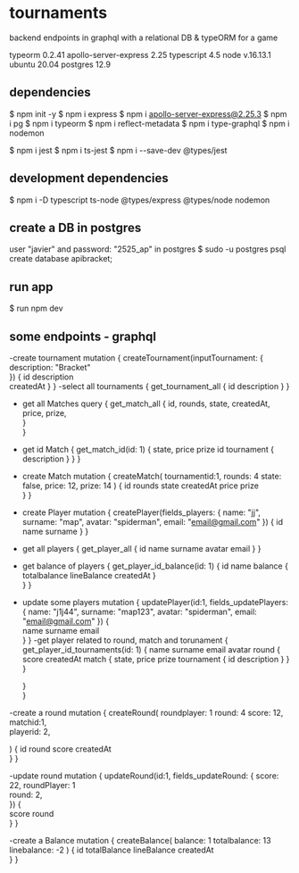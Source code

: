 # tournaments
backend endpoints in graphql with a relational DB & typeORM for a game

typeorm 0.2.41
apollo-server-express 2.25
typescript 4.5
node v.16.13.1
ubuntu 20.04
postgres 12.9

## dependencies
$ npm init -y
$ npm i express
$ npm i apollo-server-express@2.25.3
$ npm i pg
$ npm i typeorm
$ npm i reflect-metadata
$ npm i type-graphql
$ npm i nodemon

$ npm i jest
$ npm i ts-jest
$ npm i --save-dev @types/jest

## development dependencies
$ npm i -D typescript ts-node @types/express @types/node nodemon

## create a DB in postgres
user "javier" and password: "2525_ap" in postgres
$ sudo -u postgres psql
create database apibracket;

## run app
$ run npm dev

## some endpoints - graphql
-create tournament
mutation {
  createTournament(inputTournament: {
      description: "Bracket"      
  }) {
    id
    description    
    createdAt
  }
}
-select all tournaments
{
  get_tournament_all {
    id
    description
  }
}

- get all Matches
query { get_match_all {
    id,
    rounds,
    state,
    createdAt,
    price,
    prize,    
  }  
}
- get id Match
{
  get_match_id(id: 1) {
    state,
    price
    prize
    id
    tournament {
      description
    }
  }
}
- create Match
mutation {
  createMatch(
    tournamentid:1,
    rounds: 4
    state: false,
    price: 12,
    prize: 14
  ) {
    id
    rounds
    state
    createdAt
    price
    prize    
  }
}
- create Player
mutation {
  createPlayer(fields_players: {
    name: "jj",
    surname: "map",
    avatar: "spiderman",
    email: "email@gmail.com"
    })
  {
    id
    name
    surname
  }
}
- get all players
{
  get_player_all {
    id
    name
    surname
    avatar
    email
  }
}

- get balance of players
{
  get_player_id_balance(id: 1) {
    id
    name
    balance {
      totalbalance
      lineBalance
      createdAt
    }    
  }
}
- update some players
mutation {
  updatePlayer(id:1, fields_updatePlayers: {
    name: "j1j44",
    surname: "map123",
    avatar: "spiderman",
    email: "email@gmail.com"
    })
  {   
    name
    surname
    email    
  }
}
-get player related to round, match and torunament
{
  get_player_id_tournaments(id: 1) {
    name
    surname
    email
    avatar
    round {      
      score
      createdAt
      match {
        state,
        price
        prize
        tournament {
          id
          description
        }
      }
    }
    
  }        
}

-create a round
mutation {
  createRound(
    roundplayer: 1
    round: 4
    score: 12,
    matchid:1,        
    playerid: 2,
    
  ) {
    id
    round
    score
    createdAt    
  }
}

-update round
mutation {
  updateRound(id:1, fields_updateRound: {
    score: 22,
    roundPlayer: 1    
    round: 2,    
    })
  {   
    score
    round      
  }
}

-create a Balance
mutation {
  createBalance(
    balance: 1
    totalbalance: 13
    linebalance: -2
  ) {
    id
    totalBalance
    lineBalance
    createdAt    
  }
}

